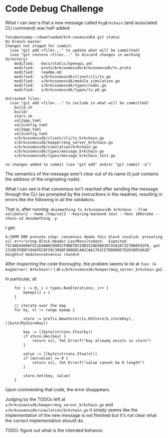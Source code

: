 # Code Debug Challenge

What I can see is that a new message called `MsgBrkchain` (and associated CLI command) was half-added:

```
fons@autoamp:~/downloaded/brk-cosmossdk$ git status
On branch master
Changes not staged for commit:
  (use "git add <file>..." to update what will be committed)
  (use "git restore <file>..." to discard changes in working directory)
	modified:   docs/static/openapi.yml
	modified:   proto/brkcosmossdk/brkcosmossdk/tx.proto
	modified:   readme.md
	modified:   x/brkcosmossdk/client/cli/tx.go
	modified:   x/brkcosmossdk/module_simulation.go
	modified:   x/brkcosmossdk/types/codec.go
	modified:   x/brkcosmossdk/types/tx.pb.go

Untracked files:
  (use "git add <file>..." to include in what will be committed)
	build.sh
	build/
	start.sh
	val2app.toml
	val2config.toml
	val3app.toml
	val3config.toml
	x/brkcosmossdk/client/cli/tx_brkchain.go
	x/brkcosmossdk/keeper/msg_server_brkchain.go
	x/brkcosmossdk/simulation/brkchain.go
	x/brkcosmossdk/types/message_brkchain.go
	x/brkcosmossdk/types/message_brkchain_test.go

no changes added to commit (use "git add" and/or "git commit -a")
```

The semantics of the message aren't clear out of its name (it just contains the address of the originating node).

What I can see is that consensus isn't reached after sending the message through the CLI 
(as prompted by the instructions in the readme), resulting in errors like the following in all the validators.

That is, after running: `dosomething tx brkcosmossdk brkchain --from validator2 --home /tmp/val2 --keyring-backend test --fees 100stake --chain-id dosomething -y` 

I get:

```
8:39PM ERR prevote step: consensus deems this block invalid; prevoting nil err="wrong Block.Header.LastResultsHash.  Expected 75C4AD44666F511E4AB6C0985CF9BD7D31DB352AEEB42EC9102A7327D60592F0, got 1318E3F0DF1944FEC0F59C3890F3B0DDCAA2CAA1762CE7DD8085782D36D5462D" height=3 module=consensus round=5
```

After inspecting the code thoroughly, the problem seems to lie at `func (k msgServer) Brkchain()` ( at `x/brkcosmossdk/keeper/msg_server_brkchain.go`).

In particular, at:

```
	for i := 0; i < types.NumIterations; i++ {
		mymap[i] = i
	}

	// iterate over the map
	for ky, vl := range mymap {

		store := prefix.NewStore(ctx.KVStore(k.storeKey), []byte(MyStoreKey))

		key := []byte(strconv.Itoa(ky))
		if store.Has(key) {
			return nil, fmt.Errorf("key already exists in store")
		}

		value := []byte(strconv.Itoa(vl))
		if len(value) == 0 {
			return nil, fmt.Errorf("value cannot be 0 length")
		}

		store.Set(key, value)
	}
```

Upon commenting that code, the error disappears.

Judging by the TODOs left at `x/brkcosmossdk/keeper/msg_server_brkchain.go` and `x/brkcosmossdk/simulation/brkchain.go`
it simply seems like the implementation of the new message is not finished but it's not clear what the correct 
implementation should do.

TODO: figure out what is the intended behavior.





